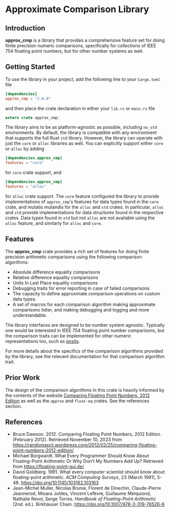 # Approximate Comparison Library

## Introduction

**approx_cmp** is a library that provides a comprehensive feature set for doing
finite precision numeric comparisons, specifically for collections of IEEE 754
floating point numbers, but for other number systems as well.

## Getting Started

To use the library in your project, add the following line to your `Cargo.toml`
file

```toml
[dependencies]
approx_cmp = "2.0.0"
```

and then place the crate declaration in either your `lib.rs` or `main.rs` file

```rust
extern crate approx_cmp;
```

The library aims to be as platform-agnostic as possible, including `no_std` 
environments. By default, the library is compatible with any environment that 
supports the full Rust `std` library. However, the library can operate 
with just the `core` or `alloc` libraries as well. You can explicitly support 
either `core` or `alloc` by adding

```toml
[dependencies.approx_cmp]
features = "core"
```

for `core` crate support, and

```toml
[dependencies.approx_cmp]
features = "alloc"
```

for `alloc` crate support. The `core` feature configured the library to
provide implementations of `approx_cmp`'s features for data types found
in the `core` crate, and mutatis mutandis for the `alloc` and `std` crates.
In particular, `alloc` and `std` provide implementations for data structures
found in the respective crates. Data types found in `std` but not `alloc` are
not available using the `alloc` feature, and similarly for `alloc` and `core`.

## Features

The **approx_cmp** crate provides a rich set of features for doing finite
precision arithmetic comparisons using the following comparison algorithms:

* Absolute difference equality comparisons
* Relative difference equality comparisons
* Units In Last Place equality comparisons
* Debugging traits for error reporting in case of failed comparisons
* The capacity to define approximate comparison operations on custom data types.
* A set of macros for each comparison algorithm making approximate comparisons 
tidier, and making debugging and logging and more understandable.

The library interfaces are designed to be number system agnostic. Typically one 
would be interested in IEEE 754 floating point number comparisons, but the 
comparison traits can be implemented for other numeric representations too, such 
as [posits](https://posithub.org/).

For more details about the specifics of the comparison algorithms provided by the
library, see the relevant documentation for that comparison algorithm trait.

## Prior Work
The design of the comparison algorithms in this crate is heavily informed by the contents
of the website [Comparing Floating Point Numbers, 2012 Edition](https://randomascii.wordpress.com/2012/02/25/comparing-floating-point-numbers-2012-edition/)
as well as the `approx` and `float-eq` crates. See the references section.

## References

- Bruce Dawson. 2012. Comparing Floating Point Numbers, 2012 Edition. (February 2012). Retrieved November 10, 2023
from https://randomascii.wordpress.com/2012/02/25/comparing-floating-point-numbers-2012-edition/
- Michael Borgwardt. What Every Programmer Should Know About Floating-Point Arithmetic Or Why Don't My Numbers Add Up?
Retrieved from https://floating-point-gui.de/
- David Goldberg. 1991. What every computer scientist should know about floating-point arithmetic.
_ACM Computing Surveys_, 23 (March 1991), 5-48. https://doi.org/10.1145/103162.103163
- Jean-Michel Muller, Nicolas Brunie, Florent de Dinechin, Claude-Pierre Jeannerod, Mioara Joldes, Vincent Lefèvre, 
Guillaume Melquiond, Nathalie Revol, Serge Torres. _Handbook of Floating-Point Arithmetic_ (2nd. ed.). Birkhäuser Cham.
https://doi.org/10.1007/978-3-319-76526-6
